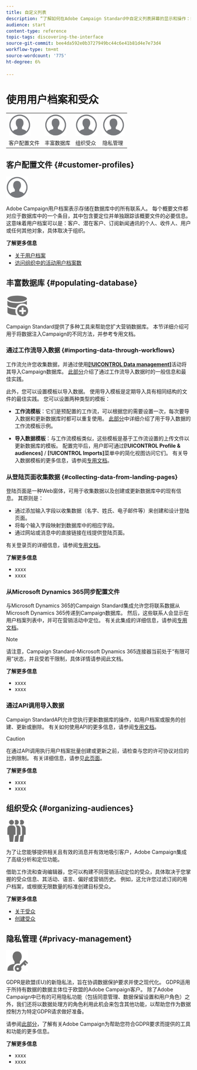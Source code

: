 ```yaml
---
title: 自定义列表
description: “了解如何在Adobe Campaign Standard中自定义列表屏幕的显示和操作：排序、筛选、删除或复制元素。 列表屏幕会显示一个或多个给定资源的元素。”
audience: start
content-type: reference
topic-tags: discovering-the-interface
source-git-commit: bee4da592e0b3727949bc44c6e41b81d4e7e73d4
workflow-type: tm+mt
source-wordcount: '775'
ht-degree: 6%

---
```



# 使用用户档案和受众

<table>
<tr>
    <td valign="top">
        <a href="../../start/using/work-with-audiences.md"><img width="60px" alt="条件" src="assets/icon_profile.svg"/></a>
    </td>
    <td valign="top">
        <a href="../../api/using/creating-a-service.md"><img width="60px" alt="条件" src="assets/icon_profile.svg"/></a>
    </td>
    <td valign="top">
        <a href="../../api/using/interacting-with-custom-resources.md"><img width="60px" alt="条件" src="assets/icon_profile.svg"/></a>
    </td>
    <td valign="top">
        <a href="../../api/using/interacting-with-marketing-history.md"><img width="60px" alt="条件" src="assets/icon_profile.svg"/></a>
    </td>
</tr>
<tr>
<td>客户配置文件</td>
<td>丰富数据库</td>
<td>组织受众</td>
<td>隐私管理</td>
</tr>
</table>

## 客户配置文件 {#customer-profiles}

<img width="60px" alt="条件" src="assets/icon_profile.svg"/>

Adobe Campaign用户档案表示存储在数据库中的所有联系人。 每个概要文件都对应于数据库中的一个条目，其中包含要定位并单独跟踪该概要文件的必要信息。 这意味着用户档案可以是：客户、潜在客户、订阅新闻通讯的个人、收件人、用户或任何其他对象，具体取决于组织。

**了解更多信息**

* [关于用户档案](../../audiences/using/about-profiles.md)
* [访问组织中的活动用户档案数](../../audiences/using/active-profiles.md)

## 丰富数据库 {#populating-database}

<img width="60px" alt="条件" src="assets/icon_populate.svg"/>

Campaign Standard提供了多种工具来帮助您扩大营销数据库。 本节详细介绍可用于将数据注入Campaign的不同方法，并参考专用文档。

### 通过工作流导入数据 {#importing-data-through-workflows}

工作流允许您收集数据，并通过使用[**[!UICONTROL Data management]**](../../automating/using/about-data-management-activities.md)活动将其导入Campaign数据库。 [此部分](../../automating/using/about-data-import-and-export.md)介绍了通过工作流导入数据时的一般信息和最佳实践。

此外，您可以设置模板以导入数据。 使用导入模板是定期导入具有相同结构的文件的最佳实践。 您可以设置两种类型的模板：

* **工作流模板**：它们是预配置的工作流，可以根据您的需要设置一次，每次要导入数据和更新数据库时都可以重复使用。 [此部分](../../automating/using/creating-import-workflow-templates.md)中详细介绍了用于导入数据的工作流模板示例。

* **导入数据模板**：与工作流模板类似，这些模板是基于工作流设置的上传文件以更新数据库的模板。 配置完毕后，用户即可通过&#x200B;**[!UICONTROL Profile & audiences]** / **[!UICONTROL Imports]**&#x200B;菜单中的简化视图访问它们。 有关导入数据模板的更多信息，请参阅[专用文档](../../automating/using/importing-data-with-import-templates.md)。

### 从登陆页面收集数据 {#collecting-data-from-landing-pages}

登陆页面是一种Web窗体，可用于收集数据以及创建或更新数据库中的现有信息。 其原则是：

* 通过添加输入字段以收集数据（名字、姓氏、电子邮件等）来创建和设计登陆页面。
* 将每个输入字段映射到数据库中的相应字段。
* 通过网站或消息中的直接链接在线提供登陆页面。

有关登录页的详细信息，请参阅[专用文档](../../channels/using/getting-started-with-landing-pages.md)。

**了解更多信息**

* xxxx
* xxxx

### 从Microsoft Dynamics 365同步配置文件

与Microsoft Dynamics 365的Campaign Standard集成允许您将联系数据从Microsoft Dynamics 365传递到Campaign数据库。
然后，这些联系人会显示在用户档案列表中，并可在营销活动中定位。 有关此集成的详细信息，请参阅[专用文档](../../integrating/using/d365-acs-get-started.md)。

>[!NOTE]
>
>请注意，Campaign Standard-Microsoft Dynamics 365连接器当前处于“有限可用”状态，并且受若干限制，具体详情请参阅此文档。

**了解更多信息**

* xxxx
* xxxx

### 通过API调用导入数据

Campaign StandardAPI允许您执行更新数据库的操作，如用户档案或服务的创建、更新或删除。 有关如何使用API的更多信息，请参阅[专用文档](../../api/using/get-started-apis.md)。

>[!CAUTION]
>
>在通过API调用执行用户档案批量创建或更新之前，请检查与您的许可协议对应的比例限制。 有关详细信息，请参见[此页面](https://helpx.adobe.com/legal/product-descriptions/campaign-standard.html#ITInfrastructureResourcesbyActiveProfilesTiers)。

**了解更多信息**

* xxxx
* xxxx

## 组织受众 {#organizing-audiences}

<img width="60px" alt="条件" src="assets/icon_audience.svg"/>

为了让您能够提供相关且有效的消息并有效地吸引客户，Adobe Campaign集成了高级分析和定位功能。

借助工作流和查询编辑器，您可以构建不同营销活动定位的受众，具体取决于您掌握的受众信息、其活动、语言、偏好或营销历史。 例如，这允许您过滤订阅的用户档案，或根据无限数量的标准创建目标受众。

**了解更多信息**

* [关于受众](../../audiences/using/about-audiences.md)
* [创建受众](../../audiences/using/creating-audiences.md)

## 隐私管理 {#privacy-management}

<img width="60px" alt="条件" src="assets/icon_privacy.svg"/>

GDPR是欧盟(EU)的新隐私法，旨在协调数据保护要求并使之现代化。 GDPR适用于所持有数据的数据主体位于欧盟的Adobe Campaign客户。 除了Adobe Campaign中已有的可用隐私功能（包括同意管理、数据保留设置和用户角色）之外，我们还将以数据处理方的角色利用此机会来包含其他功能，以帮助您作为数据控制方为特定GDPR请求做好准备。

请参阅[此部分](../../start/using/privacy.md)，了解有关Adobe Campaign为帮助您符合GDPR要求而提供的工具和功能的更多信息。

**了解更多信息**

* xxxx
* xxxx